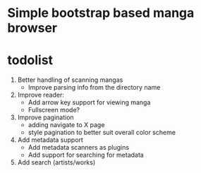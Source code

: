 # Simple bootstrap based manga browser

# todolist
1. Better handling of scanning mangas
    * Improve parsing info from the directory name
2. Improve reader: 
    * Add arrow key support for viewing manga
    * Fullscreen mode?
3. Improve pagination
    * adding navigate to X page
    * style pagination to better suit overall color scheme
4. Add metadata support
    * Add metadata scanners as plugins
    * Add support for searching for metadata
5. Add search (artists/works)